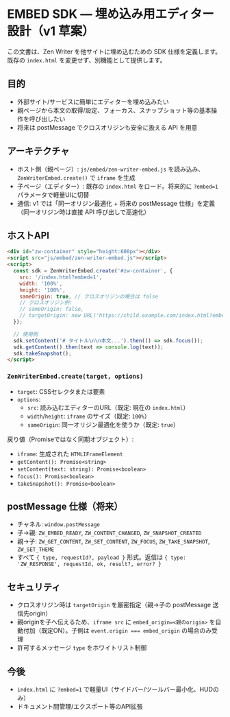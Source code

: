 # EMBED SDK — 埋め込み用エディター設計（v1 草案）

この文書は、Zen Writer を他サイトに埋め込むための SDK 仕様を定義します。既存の `index.html` を変更せず、別機能として提供します。

## 目的

- 外部サイト/サービスに簡単にエディターを埋め込みたい
- 親ページから本文の取得/設定、フォーカス、スナップショット等の基本操作を呼び出したい
- 将来は postMessage でクロスオリジンも安全に扱える API を用意

## アーキテクチャ

- ホスト側（親ページ）: `js/embed/zen-writer-embed.js` を読み込み、`ZenWriterEmbed.create()` で `iframe` を生成
- 子ページ（エディター）: 既存の `index.html` をロード。将来的に `?embed=1` パラメータで軽量UIに切替
- 通信: v1 では「同一オリジン最適化 + 将来の postMessage 仕様」を定義（同一オリジン時は直接 API 呼び出しで高速化）

## ホストAPI

```html
<div id="zw-container" style="height:600px"></div>
<script src="js/embed/zen-writer-embed.js"></script>
<script>
  const sdk = ZenWriterEmbed.create('#zw-container', {
    src: '/index.html?embed=1',
    width: '100%',
    height: '100%',
    sameOrigin: true, // クロスオリジンの場合は false
    // クロスオリジン例:
    // sameOrigin: false,
    // targetOrigin: new URL('https://child.example.com/index.html?embed=1', location.href).origin
  });

  // 使用例
  sdk.setContent('# タイトル\n\n本文...').then(() => sdk.focus());
  sdk.getContent().then(text => console.log(text));
  sdk.takeSnapshot();
</script>
```

### `ZenWriterEmbed.create(target, options)`

- `target`: CSSセレクタまたは要素
- `options`:
  - `src`: 読み込むエディターのURL（既定: 現在の `index.html`）
  - `width`/`height`: `iframe` のサイズ（既定: `100%`）
  - `sameOrigin`: 同一オリジン最適化を使うか（既定: `true`）

戻り値（Promiseではなく同期オブジェクト）:

- `iframe`: 生成された `HTMLIFrameElement`
- `getContent(): Promise<string>`
- `setContent(text: string): Promise<boolean>`
- `focus(): Promise<boolean>`
- `takeSnapshot(): Promise<boolean>`

## postMessage 仕様（将来）

- チャネル: `window.postMessage`
- 子→親: `ZW_EMBED_READY`, `ZW_CONTENT_CHANGED`, `ZW_SNAPSHOT_CREATED`
- 親→子: `ZW_GET_CONTENT`, `ZW_SET_CONTENT`, `ZW_FOCUS`, `ZW_TAKE_SNAPSHOT`, `ZW_SET_THEME`
- すべて `{ type, requestId?, payload }` 形式。返信は `{ type: 'ZW_RESPONSE', requestId, ok, result?, error? }`

## セキュリティ

- クロスオリジン時は `targetOrigin` を厳密指定（親→子の postMessage 送信先origin）
- 親originを子へ伝えるため、`iframe src` に `embed_origin=<親のorigin>` を自動付加（既定ON）。子側は `event.origin === embed_origin` の場合のみ受理
- 許可するメッセージ `type` をホワイトリスト制御

## 今後

- `index.html` に `?embed=1` で軽量UI（サイドバー/ツールバー最小化、HUDのみ）
- ドキュメント間管理/エクスポート等のAPI拡張
